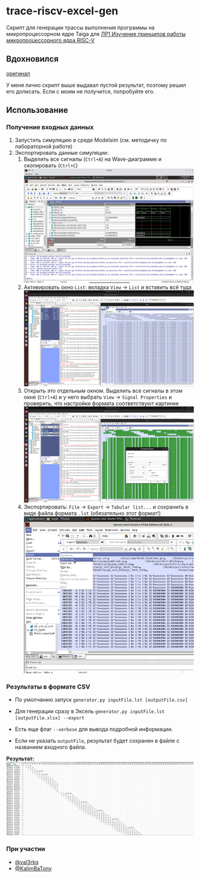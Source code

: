 # trace-riscv-excel-gen
Скрипт для генерации трассы выполнения программы на микропроцессорном ядре Taiga для [ЛР1 Изучение принципов работы микропроцессорного ядра RISC-V](https://gitlab.com/sibragimov/riscv-lab/-/blob/main/main.adoc) 

## Вдохновился
[оригинал](https://github.com/dakone22/riscv-lab-pipeline-generator/tree/master)

У меня лично скрипт выше выдавал пустой результат, поэтому решил его дописать. Если с моим не получится, попробуйте его.

## Использование

### Получение входных данных

1. Запустить симуляцию в среде Modelsim (см. методичку по лабораторной работе)
2. Экспортировать данные симуляции:
   1. Выделить все сигналы (`Ctrl+A`) на Wave-диаграмме и скопировать (`Ctrl+C`) ![copy](img/copy.png)
   2. Активировать окно `List`: вкладка `View` -> `List` и вставить всё туда ![list-tab-activate](img/step1.png)
   3. Открыть это отдельным окном. Выделить все сигналы в этом окне (`Ctrl+A`) и у него выбрать `View` -> `Signal Properties` и проверить, что настройки формата соответствуют картинке ![check-config-format](img/check-config-format.png) 
   4. Экспортировать: `File` -> `Export` -> `Tabular list...` и сохранить в виде файла формата `.lst` (обязательно этот формат!)
      ![export](img/export.png)

### Результаты в формате CSV

- По умолчанию запуск `generator.py inputFile.lst [outputFile.csv]`

- Для генерации сразу в Эксель `generator.py inputFile.lst [outputFile.xlsx] --export`

- Есть еще флаг `--verbose` для вывода подробной информации.

- Если не указать `outputFile`, результат будет сохранен в файле с названием входного файла.

**Результат:**
![excel-results](img/excel-results.png)

### При участии

- [@val3rkq](https://github.com/val3rkq)
- [@KalimBaTony](https://github.com/KalimBaTony)

